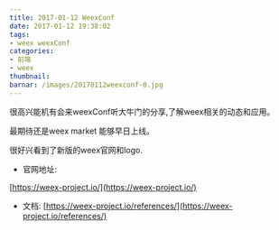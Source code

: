 ```yaml
---
title: 2017-01-12 WeexConf
date: 2017-01-12 19:38:02
tags:
- weex weexConf
categories:
- 前端
- weex
thumbnail:
barnar: /images/20170112weexconf-0.jpg
---
```


很高兴能机有会来weexConf听大牛门的分享,了解weex相关的动态和应用。

<!-- more -->

最期待还是weex market 能够早日上线。

很好兴看到了新版的weex官网和logo.

* 官网地址:

[https://weex-project.io/](https://weex-project.io/)

* 文档:
[https://weex-project.io/references/](https://weex-project.io/references/)